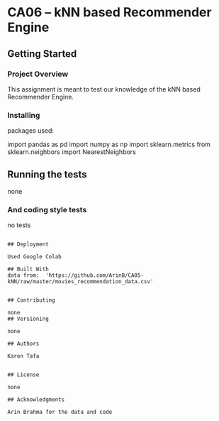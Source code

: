 # CA06 – kNN based Recommender Engine

## Getting Started



### Project Overview

This assignment is meant to test our knowledge of the kNN based Recommender Engine.

### Installing

packages used:

import pandas as pd
import numpy as np
import sklearn.metrics
from sklearn.neighbors import NearestNeighbors



## Running the tests

none
### And coding style tests

no tests
```

## Deployment

Used Google Colab

## Built With
data from:  'https://github.com/ArinB/CA05-kNN/raw/master/movies_recommendation_data.csv'


## Contributing

none
## Versioning

none

## Authors

Karen Tafa


## License

none

## Acknowledgments

Arin Brahma for the data and code
